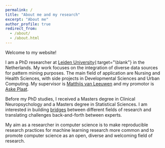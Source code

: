 ```yaml
---
permalink: /
title: "About me and my research"
excerpt: "About me"
author_profile: true
redirect_from: 
  - /about/
  - /about.html
---
```



Welcome to my website!

I am a PhD researcher at [Leiden University](https://www.universiteitleiden.nl/en/staffmembers/daniela-gawehns#tab-1){:target="\blank"} in the Netherlands. My work focuses on the integration of diverse data sources for pattern mining purposes. The main field of application are Nursing and Health Sciences, with side projects in Developmental Sciences and Urban Computing. My supervisor is [Matthijs van Leeuwen](http://patternsthatmatter.org) and my promotor is [Aske Plaat](http://plaat.nl). 

Before my PhD studies, I received a Masters degree in Clinical Neuropsychology and a Masters degree in Statistical Sciences. I am interested in building [bridges](https://www.universiteitleiden.nl/en/news/2019/06/interview-data-science-phd-daniela-gawehns) between different fields of research and translating challenges back-and-forth between experts. 

My aim as a researcher in computer science is to make reproducible research practices for machine learning research more common and to promote computer science as an open, diverse and welcoming field of research.